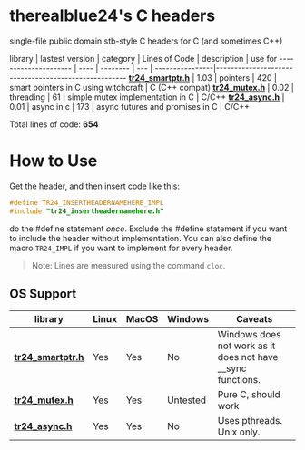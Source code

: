 # therealblue24's C headers
single-file public domain stb-style C headers for C (and sometimes C++)

<a name="tr24_libs"></a>
library    | lastest version | category | Lines of Code | description | use for
--------------------- | ---- | -------- | --- | ----------------|-----------------------------------------------------
**[tr24_smartptr.h](tr24_smartptr.h)** | 1.03 | pointers  | 420 | smart pointers in C using witchcraft | C (C++ compat)
**[tr24_mutex.h](tr24_mutex.h)**       | 0.02 | threading | 61  | simple mutex implementation in C     | C/C++
**[tr24_async.h](tr24_async.h)**       | 0.01 | async in c | 173 | async futures and promises in C | C/C++

Total lines of code: **654**

# How to Use
Get the header, and then insert code like this:
```c
#define TR24_INSERTHEADERNAMEHERE_IMPL
#include "tr24_insertheadernamehere.h"
```
do the #define statement *once*. Exclude the #define statement if you want
to include the header without implementation. You can also define the macro `TR24_IMPL` if you want to implement for every header.

> Note: Lines are measured using the command `cloc`.
## OS Support
library    | Linux | MacOS | Windows | Caveats |
--------------------- | ---- | -------- | --- | ----------------|
**[tr24_smartptr.h](tr24_smartptr.h)** | Yes | Yes | No | Windows does not work as it does not have __sync functions.
**[tr24_mutex.h](tr24_mutex.h)** | Yes | Yes | Untested | Pure C, should work
**[tr24_async.h](tr24_async.h)** | Yes | Yes | No       | Uses pthreads. Unix only.
